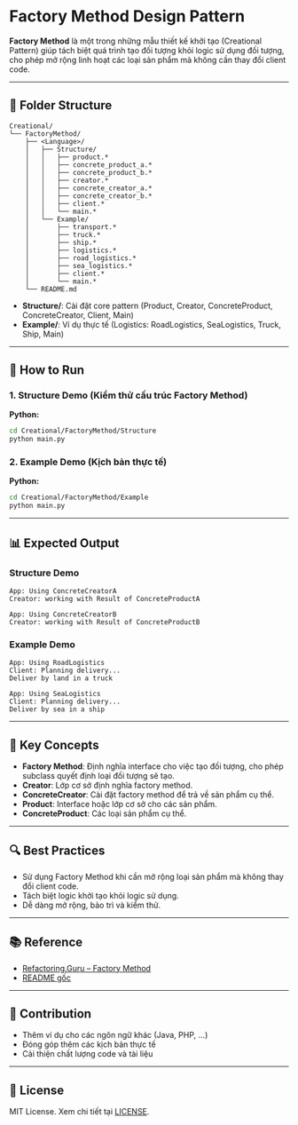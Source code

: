 # Factory Method Design Pattern

**Factory Method** là một trong những mẫu thiết kế khởi tạo (Creational Pattern) giúp tách biệt quá trình tạo đối tượng khỏi logic sử dụng đối tượng, cho phép mở rộng linh hoạt các loại sản phẩm mà không cần thay đổi client code.

---

## 📁 Folder Structure

```
Creational/
└── FactoryMethod/
    ├── <Language>/
    │   ├── Structure/
    │   │   ├── product.*
    │   │   ├── concrete_product_a.*
    │   │   ├── concrete_product_b.*
    │   │   ├── creator.*
    │   │   ├── concrete_creator_a.*
    │   │   ├── concrete_creator_b.*
    │   │   ├── client.*
    │   │   └── main.*
    │   └── Example/
    │       ├── transport.*
    │       ├── truck.*
    │       ├── ship.*
    │       ├── logistics.*
    │       ├── road_logistics.*
    │       ├── sea_logistics.*
    │       ├── client.*
    │       └── main.*
    └── README.md
```

- **Structure/**: Cài đặt core pattern (Product, Creator, ConcreteProduct, ConcreteCreator, Client, Main)
- **Example/**: Ví dụ thực tế (Logistics: RoadLogistics, SeaLogistics, Truck, Ship, Main)

---

## 🚀 How to Run

### 1. Structure Demo (Kiểm thử cấu trúc Factory Method)

**Python:**
```bash
cd Creational/FactoryMethod/Structure
python main.py
```

### 2. Example Demo (Kịch bản thực tế)

**Python:**
```bash
cd Creational/FactoryMethod/Example
python main.py
```

---

## 📊 Expected Output

### Structure Demo

```
App: Using ConcreteCreatorA
Creator: working with Result of ConcreteProductA

App: Using ConcreteCreatorB
Creator: working with Result of ConcreteProductB
```

### Example Demo

```
App: Using RoadLogistics
Client: Planning delivery...
Deliver by land in a truck

App: Using SeaLogistics
Client: Planning delivery...
Deliver by sea in a ship
```

---

## 🎯 Key Concepts

- **Factory Method**: Định nghĩa interface cho việc tạo đối tượng, cho phép subclass quyết định loại đối tượng sẽ tạo.
- **Creator**: Lớp cơ sở định nghĩa factory method.
- **ConcreteCreator**: Cài đặt factory method để trả về sản phẩm cụ thể.
- **Product**: Interface hoặc lớp cơ sở cho các sản phẩm.
- **ConcreteProduct**: Các loại sản phẩm cụ thể.

---

## 🔍 Best Practices

- Sử dụng Factory Method khi cần mở rộng loại sản phẩm mà không thay đổi client code.
- Tách biệt logic khởi tạo khỏi logic sử dụng.
- Dễ dàng mở rộng, bảo trì và kiểm thử.

---

## 📚 Reference

- [Refactoring.Guru – Factory Method](https://refactoring.guru/design-patterns/factory-method)
- [README gốc](../../README.md)

---

## 🤝 Contribution

- Thêm ví dụ cho các ngôn ngữ khác (Java, PHP, ...)
- Đóng góp thêm các kịch bản thực tế
- Cải thiện chất lượng code và tài liệu

---

## 📜 License

MIT License. Xem chi tiết tại [LICENSE](../../LICENSE).